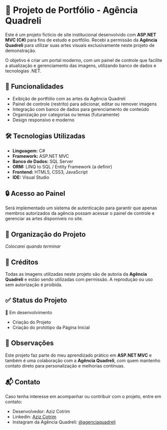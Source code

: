 # 🎨 Projeto de Portfólio - Agência Quadreli

Este é um projeto fictício de site institucional desenvolvido com **ASP.NET MVC (C#)** para fins de estudo e portfólio. Recebi a permissão da **Agência Quadreli** para utilizar suas artes visuais exclusivamente neste projeto de demonstração.

O objetivo é criar um portal moderno, com um painel de controle que facilite a atualização e gerenciamento das imagens, utilizando banco de dados e tecnologias .NET.

## 🚀 Funcionalidades

- Exibição de portfólio com as artes da Agência Quadreli
- Painel de controle (restrito) para adicionar, editar ou remover imagens
- Integração com banco de dados para gerenciamento de conteúdo
- Organização por categorias ou temas (futuramente)
- Design responsivo e moderno

## 🛠️ Tecnologias Utilizadas

- **Linguagem:** C#
- **Framework:** ASP.NET MVC
- **Banco de Dados:** SQL Server
- **ORM:** LINQ to SQL / Entity Framework (a definir)
- **Frontend:** HTML5, CSS3, JavaScript
- **IDE:** Visual Studio

## 🔒 Acesso ao Painel

Será implementado um sistema de autenticação para garantir que apenas membros autorizados da agência possam acessar o painel de controle e gerenciar as artes disponíveis no site.

## 📁 Organização do Projeto

*Colocarei quando terminar*

## 📸 Créditos

Todas as imagens utilizadas neste projeto são de autoria da **Agência Quadreli** e estão sendo utilizadas com permissão. A reprodução ou uso sem autorização é proibida.

## ✅ Status do Projeto

🚧 Em desenvolvimento  
- Criação do Projeto
- Criação do protótipo da Página Inicial 

## 📌 Observações

Este projeto faz parte do meu aprendizado prático em **ASP.NET MVC** e também é uma colaboração com a **Agência Quadreli**, com quem mantenho contato direto para personalização e melhorias contínuas.

## 📬 Contato

Caso tenha interesse em acompanhar ou contribuir com o projeto, entre em contato:

- Desenvolvedor: Aziz Cotrim
- Linkedin: [Aziz Cotrim](https://www.linkedin.com/in/aziz-cotrim/)
- Instagram da Agência Quadreli: [@agenciaquadreli](https://www.instagram.com/agenciaquadreli/)
